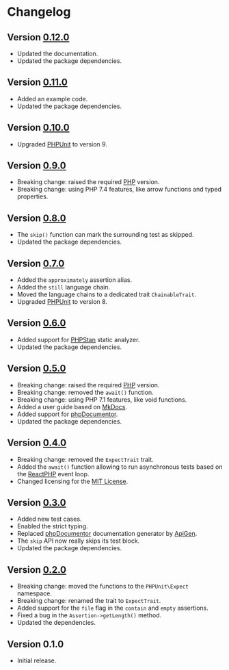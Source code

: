 # Changelog

## Version [0.12.0](https://github.com/cedx/phpunit-expect/compare/v0.11.0...v0.12.0)
- Updated the documentation.
- Updated the package dependencies.

## Version [0.11.0](https://github.com/cedx/phpunit-expect/compare/v0.10.0...v0.11.0)
- Added an example code.
- Updated the package dependencies.

## Version [0.10.0](https://github.com/cedx/phpunit-expect/compare/v0.9.0...v0.10.0)
- Upgraded [PHPUnit](https://phpunit.de) to version 9.

## Version [0.9.0](https://github.com/cedx/phpunit-expect/compare/v0.8.0...v0.9.0)
- Breaking change: raised the required [PHP](https://www.php.net) version.
- Breaking change: using PHP 7.4 features, like arrow functions and typed properties.

## Version [0.8.0](https://github.com/cedx/phpunit-expect/compare/v0.7.0...v0.8.0)
- The `skip()` function can mark the surrounding test as skipped.
- Updated the package dependencies.

## Version [0.7.0](https://github.com/cedx/phpunit-expect/compare/v0.6.0...v0.7.0)
- Added the `approximately` assertion alias.
- Added the `still` language chain.
- Moved the language chains to a dedicated trait `ChainableTrait`.
- Upgraded [PHPUnit](https://phpunit.de) to version 8.

## Version [0.6.0](https://github.com/cedx/phpunit-expect/compare/v0.5.0...v0.6.0)
- Added support for [PHPStan](https://github.com/phpstan/phpstan) static analyzer.
- Updated the package dependencies.

## Version [0.5.0](https://github.com/cedx/phpunit-expect/compare/v0.4.0...v0.5.0)
- Breaking change: raised the required [PHP](https://www.php.net) version.
- Breaking change: removed the `await()` function.
- Breaking change: using PHP 7.1 features, like void functions.
- Added a user guide based on [MkDocs](http://www.mkdocs.org).
- Added support for [phpDocumentor](https://www.phpdoc.org).
- Updated the package dependencies.

## Version [0.4.0](https://github.com/cedx/phpunit-expect/compare/v0.3.0...v0.4.0)
- Breaking change: removed the `ExpectTrait` trait.
- Added the `await()` function allowing to run asynchronous tests based on the [ReactPHP](http://reactphp.org) event loop.
- Changed licensing for the [MIT License](https://opensource.org/licenses/MIT).

## Version [0.3.0](https://github.com/cedx/phpunit-expect/compare/v0.2.0...v0.3.0)
- Added new test cases.
- Enabled the strict typing.
- Replaced [phpDocumentor](https://www.phpdoc.org) documentation generator by [ApiGen](https://github.com/ApiGen/ApiGen).
- The `skip` API now really skips its test block.
- Updated the package dependencies.

## Version [0.2.0](https://github.com/cedx/phpunit-expect/compare/v0.1.0...v0.2.0)
- Breaking change: moved the functions to the `PHPUnit\Expect` namespace.
- Breaking change: renamed the trait to `ExpectTrait`.
- Added support for the `file` flag in the `contain` and `empty` assertions.
- Fixed a bug in the `Assertion->getLength()` method.
- Updated the dependencies.

## Version 0.1.0
- Initial release.
